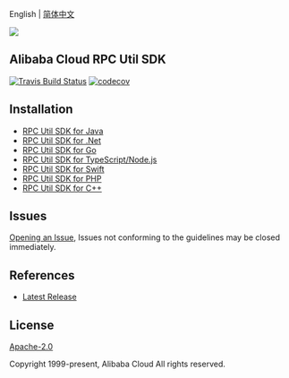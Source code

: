 English | [简体中文](README-CN.md)

![](https://aliyunsdk-pages.alicdn.com/icons/AlibabaCloud.svg)

## Alibaba Cloud RPC Util SDK

[![Travis Build Status](https://travis-ci.org/aliyun/alibabacloud-rpc-util-sdk.svg?branch=master)](https://travis-ci.org/aliyun/alibabacloud-rpc-util-sdk)
[![codecov](https://codecov.io/gh/aliyun/alibabacloud-rpc-util-sdk/branch/master/graph/badge.svg)](https://codecov.io/gh/aliyun/alibabacloud-rpc-util-sdk)

## Installation

- [RPC Util SDK for Java](./java/README.md)
- [RPC Util SDK for .Net](./csharp/README.md)
- [RPC Util SDK for Go](./golang/README.md)
- [RPC Util SDK for TypeScript/Node.js](./ts/README.md)
- [RPC Util SDK for Swift](./swift/README.md)
- [RPC Util SDK for PHP](./php/README.md)
- [RPC Util SDK for C++](./cpp/README.md)

## Issues

[Opening an Issue](https://github.com/aliyun/alibabacloud-rpc-util-sdk/issues/new), Issues not conforming to the guidelines may be closed immediately.

## References

- [Latest Release](https://github.com/aliyun/alibabacloud-rpc-util-sdk)

## License

[Apache-2.0](http://www.apache.org/licenses/LICENSE-2.0)

Copyright 1999-present, Alibaba Cloud All rights reserved.
